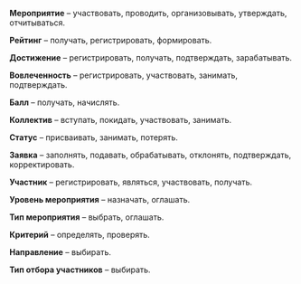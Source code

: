 **Мероприятие** – участвовать, проводить, организовывать, утверждать, отчитываться.

**Рейтинг** – получать, регистрировать, формировать.

**Достижение** – регистрировать, получать, подтверждать, зарабатывать.

**Вовлеченность** – регистрировать, участвовать, занимать, подтверждать.

**Балл** – получать, начислять.

**Коллектив** – вступать, покидать, участвовать, занимать.

**Статус** – присваивать, занимать, потерять.

**Заявка** – заполнять, подавать, обрабатывать, отклонять, подтверждать, корректировать.

**Участник** – регистрировать, являться, участвовать, получать.

**Уровень мероприятия** – назначать, оглашать.

**Тип мероприятия** – выбрать, оглашать.

**Критерий** – определять, проверять.

**Направление** – выбирать.

**Тип отбора участников** – выбирать.